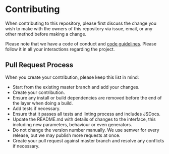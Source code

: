 # Contributing

When contributing to this repository, please first discuss the change you wish
to make with the owners of this repository via issue, email, or any other
method before making a change.

Please note that we have a code of conduct and [code guidelines][1].
Please follow it in all your interactions regarding the project.

## Pull Request Process

When you create your contribution, please keep this list in mind:

- Start from the existing master branch and add your changes.
- Create your contribution.
- Ensure any install or build dependencies are removed before the end of the
  layer when doing a build.
- Add tests if necessary.
- Ensure that it passes all tests and linting process and includes JSDocs.
- Update the README.md with details of changes to the interface, this including
  new parameters, behaviour or even generators.
- Do not change the version number manually. We use semver for every release,
  but we may publish more requests at once.
- Create your pull request against master branch and resolve any conflicts if
  necessary.

[1]: https://github.com/liferay/liferay-frontend-guidelines
